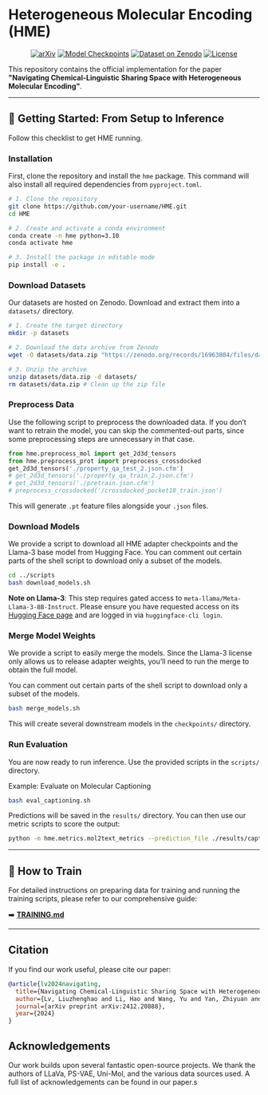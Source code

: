 # Heterogeneous Molecular Encoding (HME)

<div align="center">

[![arXiv](https://img.shields.io/badge/Arxiv-2412.20888-b31b1b.svg?logo=arXiv)](https://arxiv.org/abs/2412.20888)
[![Model Checkpoints](https://img.shields.io/badge/Model-Checkpoints-blue)](https://huggingface.co/collections/GreatCaptainNemo/hme-checkpoints-6772a4b9d3a8d679c97f3bc3)
[![Dataset on Zenodo](https://img.shields.io/badge/Dataset-Zenodo-blue.svg?logo=zenodo)](https://doi.org/10.5281/zenodo.16963804)
[![License](https://img.shields.io/badge/License-Apache%202.0-yellow)](./LICENSE)

</div>

This repository contains the official implementation for the paper **"Navigating Chemical-Linguistic Sharing Space with Heterogeneous Molecular Encoding"**.


---

## 📖 Getting Started: From Setup to Inference

Follow this checklist to get HME running.

### Installation

First, clone the repository and install the `hme` package. This command will also install all required dependencies from `pyproject.toml`.

```bash
# 1. Clone the repository
git clone https://github.com/your-username/HME.git
cd HME

# 2. Create and activate a conda environment
conda create -n hme python=3.10
conda activate hme

# 3. Install the package in editable mode
pip install -e .
```

### Download Datasets

Our datasets are hosted on Zenodo. Download and extract them into a `datasets/` directory.

```bash
# 1. Create the target directory
mkdir -p datasets

# 2. Download the data archive from Zenodo
wget -O datasets/data.zip "https://zenodo.org/records/16963804/files/data.zip?download=1"

# 3. Unzip the archive
unzip datasets/data.zip -d datasets/
rm datasets/data.zip # Clean up the zip file
```

### Preprocess Data

Use the following script to preprocess the downloaded data. If you don’t want to retrain the model, you can skip the commented-out parts, since some preprocessing steps are unnecessary in that case.

```python
from hme.preprocess_mol import get_2d3d_tensors
from hme.preprocess_prot import preprocess_crossdocked
get_2d3d_tensors('./property_qa_test_2.json.cfm')
# get_2d3d_tensors('./property_qa_train_2.json.cfm')
# get_2d3d_tensors('./pretrain.json.cfm')
# preprocess_crossdocked('/crossdocked_pocket10_train.json')
```

This will generate `.pt` feature files alongside your `.json` files.

### Download Models

We provide a script to download all HME adapter checkpoints and the Llama-3 base model from Hugging Face. You can comment out certain parts of the shell script to download only a subset of the models.

```bash
cd ../scripts
bash download_models.sh
```
**Note on Llama-3**: This step requires gated access to `meta-llama/Meta-Llama-3-8B-Instruct`. Please ensure you have requested access on its [Hugging Face page](https://huggingface.co/meta-llama/Meta-Llama-3-8B-Instruct) and are logged in via `huggingface-cli login`.

### Merge Model Weights

We provide a script to easily merge the models. Since the Llama-3 license only allows us to release adapter weights, you’ll need to run the merge to obtain the full model.

You can comment out certain parts of the shell script to download only a subset of the models.

```bash
bash merge_models.sh
```

This will create several downstream models in the `checkpoints/` directory.

### Run Evaluation

You are now ready to run inference. Use the provided scripts in the `scripts/` directory.

Example: Evaluate on Molecular Captioning
```bash
bash eval_captioning.sh
```
Predictions will be saved in the `results/` directory. You can then use our metric scripts to score the output:
```bash
python -m hme.metrics.mol2text_metrics --prediction_file ./results/captioning_predictions.json
```

---

## 📖 How to Train

For detailed instructions on preparing data for training and running the training scripts, please refer to our comprehensive guide:

➡️ **[TRAINING.md](TRAINING.md)**

---


## Citation

If you find our work useful, please cite our paper:
```bibtex
@article{lv2024navigating,
  title={Navigating Chemical-Linguistic Sharing Space with Heterogeneous Molecular Encoding},
  author={Lv, Liuzhenghao and Li, Hao and Wang, Yu and Yan, Zhiyuan and Chen, Zijun and Lin, Zongying and Yuan, Li and Tian, Yonghong},
  journal={arXiv preprint arXiv:2412.20888},
  year={2024}
}
```

## Acknowledgements
Our work builds upon several fantastic open-source projects. We thank the authors of LLaVa, PS-VAE, Uni-Mol, and the various data sources used. A full list of acknowledgements can be found in our paper.s